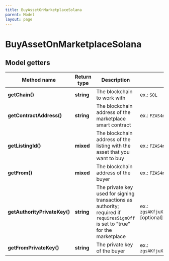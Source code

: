 ```yaml
---
title: BuyAssetOnMarketplaceSolana
parent: Model
layout: page
---
```


# BuyAssetOnMarketplaceSolana

## Model getters

Method name | Return type | Description | Notes
------------ | ------------- | ------------- | -------------
**getChain()** | **string** | The blockchain to work with | ex.: `SOL`
**getContractAddress()** | **string** | The blockchain address of the marketplace smart contract | ex.: `FZAS4mtPvswgVxbpc117SqfNgCDLTCtk5CoeAtt58FWU`
**getListingId()** | **mixed** | The blockchain address of the listing with the asset that you want to buy | ex.: `FZAS4mtPvswgVxbpc117SqfNgCDLTCtk5CoeAtt58FWU`
**getFrom()** | **mixed** | The blockchain address of the buyer | ex.: `FZAS4mtPvswgVxbpc117SqfNgCDLTCtk5CoeAtt58FWU`
**getAuthorityPrivateKey()** | **string** | The private key used for signing transactions as authority; required if <code>requiresSignOff</code> is set to "true" for the marketplace | ex.: `zgsAKfjuXrAxEyuYRxbbxPM3rdsPbJPnGreaGMbcdUApJ6wHnCqQnf9b1RNPdeZxsRMkezh4VgXQ7YrbpndGtEv` [optional]
**getFromPrivateKey()** | **string** | The private key of the buyer | ex.: `zgsAKfjuXrAxEyuYRxbbxPM3rdsPbJPnGreaGMbcdUApJ6wHnCqQnf9b1RNPdeZxsRMkezh4VgXQ7YrbpndGtEv`

